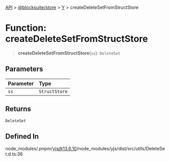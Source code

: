 [API](../../../../../index.md) > [@blocksuite/store](../../../index.md) > [Y](../index.md) > createDeleteSetFromStructStore

# Function: createDeleteSetFromStructStore

> **createDeleteSetFromStructStore**(`ss`): `DeleteSet`

## Parameters

| Parameter | Type |
| :------ | :------ |
| `ss` | `StructStore` |

## Returns

`DeleteSet`

## Defined In

node\_modules/.pnpm/yjs@13.6.10/node\_modules/yjs/dist/src/utils/DeleteSet.d.ts:36
